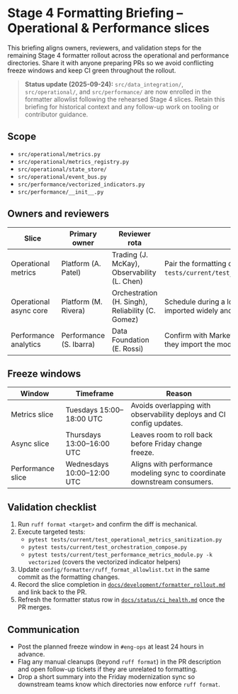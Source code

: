 # Stage 4 Formatting Briefing – Operational & Performance slices

This briefing aligns owners, reviewers, and validation steps for the remaining
Stage 4 formatter rollout across the operational and performance directories.
Share it with anyone preparing PRs so we avoid conflicting freeze windows and
keep CI green throughout the rollout.

> **Status update (2025-09-24):** `src/data_integration/`, `src/operational/`, and
> `src/performance/` are now enrolled in the formatter allowlist following the
> rehearsed Stage 4 slices. Retain this briefing for historical context and any
> follow-up work on tooling or contributor guidance.

## Scope

- `src/operational/metrics.py`
- `src/operational/metrics_registry.py`
- `src/operational/state_store/`
- `src/operational/event_bus.py`
- `src/performance/vectorized_indicators.py`
- `src/performance/__init__.py`

## Owners and reviewers

| Slice | Primary owner | Reviewer rota | Notes |
| --- | --- | --- | --- |
| Operational metrics | Platform (A. Patel) | Trading (J. McKay), Observability (L. Chen) | Pair the formatting diff with a quick smoke run of `tests/current/test_operational_metrics_sanitization.py`. |
| Operational async core | Platform (M. Rivera) | Orchestration (H. Singh), Reliability (C. Gomez) | Schedule during a low-traffic window; async helpers are imported widely and can introduce flakes. |
| Performance analytics | Performance (S. Ibarra) | Data Foundation (E. Rossi) | Confirm with Market Intelligence before landing changes; they import the module for dashboards. |

## Freeze windows

| Window | Timeframe | Reason |
| --- | --- | --- |
| Metrics slice | Tuesdays 15:00–18:00 UTC | Avoids overlapping with observability deploys and CI config updates. |
| Async slice | Thursdays 13:00–16:00 UTC | Leaves room to roll back before Friday change freeze. |
| Performance slice | Wednesdays 10:00–12:00 UTC | Aligns with performance modeling sync to coordinate downstream consumers. |

## Validation checklist

1. Run `ruff format <target>` and confirm the diff is mechanical.
2. Execute targeted tests:
   - `pytest tests/current/test_operational_metrics_sanitization.py`
   - `pytest tests/current/test_orchestration_compose.py`
   - `pytest tests/current/test_performance_metrics_module.py -k vectorized`
     (covers the vectorized indicator helpers)
3. Update `config/formatter/ruff_format_allowlist.txt` in the same commit as the
   formatting changes.
4. Record the slice completion in [`docs/development/formatter_rollout.md`](../development/formatter_rollout.md)
   and link back to the PR.
5. Refresh the formatter status row in [`docs/status/ci_health.md`](ci_health.md)
   once the PR merges.

## Communication

- Post the planned freeze window in `#eng-ops` at least 24 hours in advance.
- Flag any manual cleanups (beyond `ruff format`) in the PR description and open
  follow-up tickets if they are unrelated to formatting.
- Drop a short summary into the Friday modernization sync so downstream teams
  know which directories now enforce `ruff format`.
